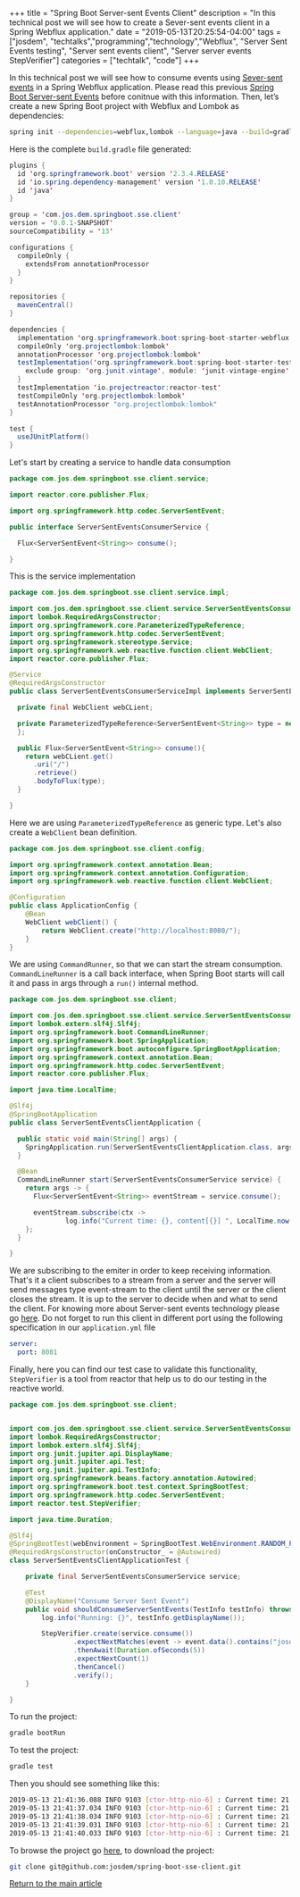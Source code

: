 +++
title =  "Spring Boot Server-sent Events Client"
description = "In this technical post we will see how to create a Sever-sent events client in a Spring Webflux application."
date = "2019-05-13T20:25:54-04:00"
tags = ["josdem", "techtalks","programming","technology","Webflux", "Server Sent Events testing", "Server sent events client", "Server server events StepVerifier"]
categories = ["techtalk", "code"]
+++

In this technical post we will see how to consume events using [Sever-sent events](https://developer.mozilla.org/en-US/docs/Web/API/Server-sent_events) in a Spring Webflux application. Please read this previous [Spring Boot Server-sent Events](/techtalk/spring/spring_boot_sse) before conitnue with this information. Then, let’s create a new Spring Boot project with Webflux and Lombok as dependencies:

```bash
spring init --dependencies=webflux,lombok --language=java --build=gradle spring-boot-sse-client
```

Here is the complete `build.gradle` file generated:

```java
plugins {
  id 'org.springframework.boot' version '2.3.4.RELEASE'
  id 'io.spring.dependency-management' version '1.0.10.RELEASE'
  id 'java'
}

group = 'com.jos.dem.springboot.sse.client'
version = '0.0.1-SNAPSHOT'
sourceCompatibility = '13'

configurations {
  compileOnly {
    extendsFrom annotationProcessor
  }
}

repositories {
  mavenCentral()
}

dependencies {
  implementation 'org.springframework.boot:spring-boot-starter-webflux'
  compileOnly 'org.projectlombok:lombok'
  annotationProcessor 'org.projectlombok:lombok'
  testImplementation('org.springframework.boot:spring-boot-starter-test') {
    exclude group: 'org.junit.vintage', module: 'junit-vintage-engine'
  }
  testImplementation 'io.projectreactor:reactor-test'
  testCompileOnly 'org.projectlombok:lombok'
  testAnnotationProcessor "org.projectlombok:lombok"
}

test {
  useJUnitPlatform()
}
```

Let's start by creating a service to handle data consumption

```java
package com.jos.dem.springboot.sse.client.service;

import reactor.core.publisher.Flux;

import org.springframework.http.codec.ServerSentEvent;

public interface ServerSentEventsConsumerService {

  Flux<ServerSentEvent<String>> consume();

}
```

This is the service implementation

```java
package com.jos.dem.springboot.sse.client.service.impl;

import com.jos.dem.springboot.sse.client.service.ServerSentEventsConsumerService;
import lombok.RequiredArgsConstructor;
import org.springframework.core.ParameterizedTypeReference;
import org.springframework.http.codec.ServerSentEvent;
import org.springframework.stereotype.Service;
import org.springframework.web.reactive.function.client.WebClient;
import reactor.core.publisher.Flux;

@Service
@RequiredArgsConstructor
public class ServerSentEventsConsumerServiceImpl implements ServerSentEventsConsumerService {

  private final WebClient webCLient;

  private ParameterizedTypeReference<ServerSentEvent<String>> type = new ParameterizedTypeReference<>() {
  };

  public Flux<ServerSentEvent<String>> consume(){
    return webCLient.get()
      .uri("/")
      .retrieve()
      .bodyToFlux(type);
  }

}
```

Here we are using `ParameterizedTypeReference` as generic type. Let's also create a `WebClient` bean definition.

```java
package com.jos.dem.springboot.sse.client.config;

import org.springframework.context.annotation.Bean;
import org.springframework.context.annotation.Configuration;
import org.springframework.web.reactive.function.client.WebClient;

@Configuration
public class ApplicationConfig {
    @Bean
    WebClient webClient() {
        return WebClient.create("http://localhost:8080/");
    }
}
```

We are using `CommandRunner`, so that we can start the stream consumption. `CommandLineRunner` is a call back interface, when Spring Boot starts will call it and pass in args through a `run()` internal method.

```java
package com.jos.dem.springboot.sse.client;

import com.jos.dem.springboot.sse.client.service.ServerSentEventsConsumerService;
import lombok.extern.slf4j.Slf4j;
import org.springframework.boot.CommandLineRunner;
import org.springframework.boot.SpringApplication;
import org.springframework.boot.autoconfigure.SpringBootApplication;
import org.springframework.context.annotation.Bean;
import org.springframework.http.codec.ServerSentEvent;
import reactor.core.publisher.Flux;

import java.time.LocalTime;

@Slf4j
@SpringBootApplication
public class ServerSentEventsClientApplication {

  public static void main(String[] args) {
    SpringApplication.run(ServerSentEventsClientApplication.class, args);
  }

  @Bean
  CommandLineRunner start(ServerSentEventsConsumerService service) {
    return args -> {
      Flux<ServerSentEvent<String>> eventStream = service.consume();

      eventStream.subscribe(ctx ->
              log.info("Current time: {}, content[{}] ", LocalTime.now(), ctx.data()));
    };
  }

}
```

We are subscribing to the emiter in order to keep receiving information. That's it a client subscribes to a stream from a server and the server will send messages type event-stream to the client until the server or the client closes the stream. It is up to the server to decide when and what to send the client. For knowing more about Server-sent events technology please go [here](https://en.wikipedia.org/wiki/Server-sent_events). Do not forget to run this client in different port using the following specification in our `application.yml` file

```yaml
server:
  port: 8081
```

Finally, here you can find our test case to validate this functionality, `StepVerifier` is a tool from reactor that help us to do our testing in the reactive world.

```java
package com.jos.dem.springboot.sse.client;


import com.jos.dem.springboot.sse.client.service.ServerSentEventsConsumerService;
import lombok.RequiredArgsConstructor;
import lombok.extern.slf4j.Slf4j;
import org.junit.jupiter.api.DisplayName;
import org.junit.jupiter.api.Test;
import org.junit.jupiter.api.TestInfo;
import org.springframework.beans.factory.annotation.Autowired;
import org.springframework.boot.test.context.SpringBootTest;
import org.springframework.http.codec.ServerSentEvent;
import reactor.test.StepVerifier;

import java.time.Duration;

@Slf4j
@SpringBootTest(webEnvironment = SpringBootTest.WebEnvironment.RANDOM_PORT)
@RequiredArgsConstructor(onConstructor_ = @Autowired)
class ServerSentEventsClientApplicationTest {

    private final ServerSentEventsConsumerService service;

    @Test
    @DisplayName("Consume Server Sent Event")
    public void shouldConsumeServerSentEvents(TestInfo testInfo) throws Exception {
        log.info("Running: {}", testInfo.getDisplayName());

        StepVerifier.create(service.consume())
                .expectNextMatches(event -> event.data().contains("josdem"))
                .thenAwait(Duration.ofSeconds(5))
                .expectNextCount(1)
                .thenCancel()
                .verify();
    }

}
```

To run the project:

```bash
gradle bootRun
```

To test the project:

```bash
gradle test
```


Then you should see something like this:

```bash
2019-05-13 21:41:36.088 INFO 9103 [ctor-http-nio-6] : Current time: 21:41:36.087150, content[{"nickname":"josdem","text":"Guten Tag","timestamp":"2019-05-14T01:41:36.031100Z"}]
2019-05-13 21:41:37.034 INFO 9103 [ctor-http-nio-6] : Current time: 21:41:37.034186, content[{"nickname":"josdem","text":"Zdravstvuyte","timestamp":"2019-05-14T01:41:37.030950Z"}]
2019-05-13 21:41:38.034 INFO 9103 [ctor-http-nio-6] : Current time: 21:41:38.034517, content[{"nickname":"josdem","text":"Bonjour","timestamp":"2019-05-14T01:41:38.030778Z"}]
2019-05-13 21:41:39.031 INFO 9103 [ctor-http-nio-6] : Current time: 21:41:39.031638, content[{"nickname":"josdem","text":"Salve","timestamp":"2019-05-14T01:41:39.029399Z"}]
2019-05-13 21:41:40.033 INFO 9103 [ctor-http-nio-6] : Current time: 21:41:40.033601, content[{"nickname":"josdem","text":"Hola","timestamp":"2019-05-14T01:41:40.030511Z"}]
```

To browse the project go [here](https://github.com/josdem/spring-boot-sse-client), to download the project:

```bash
git clone git@github.com:josdem/spring-boot-sse-client.git
```


[Return to the main article](/techtalk/spring#Spring_Boot_Reactive)

